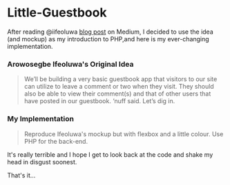 # Little-Guestbook

After reading @iifeoluwa [blog post](https://blog.iifeoluwa.com/getting-started-with-nimble-2f7be8e68ffc) on Medium, 
I decided to use the idea (and mockup) as my introduction to PHP,and here is my ever-changing implementation.

### Arowosegbe Ifeoluwa's Original Idea 

> We’ll be building a very basic guestbook app that visitors to our site can utilize to leave a comment or two when they visit. 
They should also be able to view their comment(s) and that of other users that have posted in our guestbook. ‘nuff said. 
Let’s dig in.

### My Implementation

> Reproduce Ifeoluwa's mockup but with flexbox and a little colour. Use PHP for the back-end.

It's really terrible and I hope I get to look back at the code and shake my head in disgust soonest. 

That's it...
